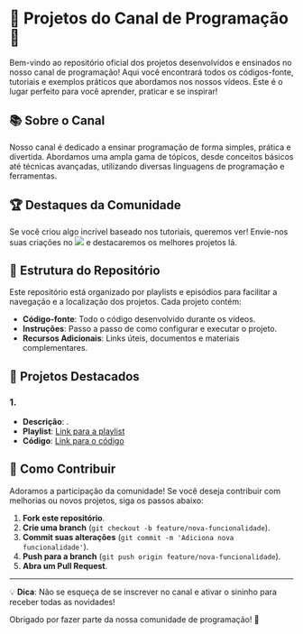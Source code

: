 # 🚀 Projetos do Canal de Programação 🎥

Bem-vindo ao repositório oficial dos projetos desenvolvidos e ensinados no nosso canal de programação! Aqui você encontrará todos os códigos-fonte, tutoriais e exemplos práticos que abordamos nos nossos vídeos. Este é o lugar perfeito para você aprender, praticar e se inspirar!

## 📚 Sobre o Canal

Nosso canal é dedicado a ensinar programação de forma simples, prática e divertida. Abordamos uma ampla gama de tópicos, desde conceitos básicos até técnicas avançadas, utilizando diversas linguagens de programação e ferramentas.

## 🏆 Destaques da Comunidade

Se você criou algo incrível baseado nos tutoriais, queremos ver! Envie-nos suas criações no   <a href="https://www.linkedin.com/in/techjuliana" target="_blank"><img src="https://img.shields.io/badge/-LinkedIn-%230077B5?style=for-the-badge&logo=linkedin&logoColor=white" target="_blank"></a> e destacaremos os melhores projetos lá.

## 📂 Estrutura do Repositório

Este repositório está organizado por playlists e episódios para facilitar a navegação e a localização dos projetos. Cada projeto contém:

- **Código-fonte**: Todo o código desenvolvido durante os vídeos.
- **Instruções**: Passo a passo de como configurar e executar o projeto.
- **Recursos Adicionais**: Links úteis, documentos e materiais complementares.

## 🚩 Projetos Destacados

### 1. 
- **Descrição**: .
- **Playlist**: [Link para a playlist](#)
- **Código**: [Link para o código](#)

## 🚀 Como Contribuir

Adoramos a participação da comunidade! Se você deseja contribuir com melhorias ou novos projetos, siga os passos abaixo:

1. **Fork este repositório**.
2. **Crie uma branch** (`git checkout -b feature/nova-funcionalidade`).
3. **Commit suas alterações** (`git commit -m 'Adiciona nova funcionalidade'`).
4. **Push para a branch** (`git push origin feature/nova-funcionalidade`).
5. **Abra um Pull Request**.

---

💡 **Dica**: Não se esqueça de se inscrever no canal e ativar o sininho para receber todas as novidades!

Obrigado por fazer parte da nossa comunidade de programação! 🚀
